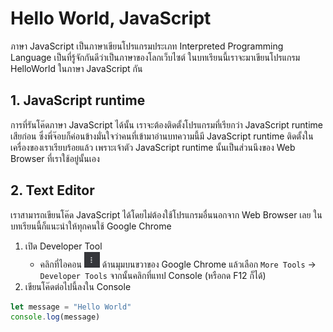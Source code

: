 # Hello World, JavaScript
ภาษา JavaScript เป็นภาษาเขียนโปรแกรมประเภท Interpreted Programming Language เป็นที่รู้จักกันดีว่าเป็นภาษาของโลกเว็บไซต์
ในบทเรียนนี้เราจะมาเขียนโปรแกรม HelloWorld ในภาษา JavaScript กัน

## 1. JavaScript runtime
การที่รันโค๊ดภาษา JavaScript ได้นั้น เราจะต้องติดตั้งโปรแกรมที่เรียกว่า JavaScript runtime เสียก่อน
ซึ่งพี่จ๊อบก็ค่อนข้างมั่นใจว่าคนที่เข้ามาอ่านบทความนี้มี JavaScript runtime ติดตั้งในเครื่องของเราเรียบร้อยแล้ว
เพราะเจ้าตัว JavaScript runtime นั้นเป็นส่วนนึงของ Web Browser ที่เราใช้อยู่นั้นเอง

## 2. Text Editor
เราสามารถเขียนโค๊ด JavaScript ได้โดยไม่ต้องใช้โปรแกรมอื่นนอกจาก Web Browser เลย 
ในบทเรียนนี้ก็แนะนำให้ทุกคนใช้ Google Chrome

1. เปิด Developer Tool
	- คลิกที่ไอคอน <img src="./3-dots-icon.png" width="25"> ด้านมุมบนขวาของ 
	  Google Chrome แล้วเลือก `More Tools` -> `Developer Tools` จากนั้นคลิกที่แทป Console (หรือกด F12 ก็ได้)
2. เขียนโค๊ดต่อไปนี้ลงใน Console
```javascript
let message = "Hello World"
console.log(message)
```
	

